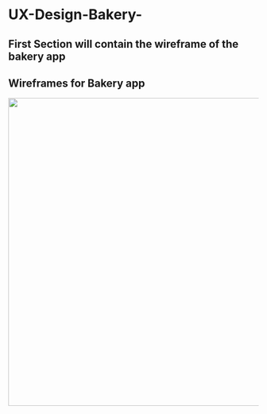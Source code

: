 # UX-Design-Bakery-

## First Section will contain the wireframe of the bakery app

## Wireframes for Bakery app
<img src="DivineEats.png" width=620>
